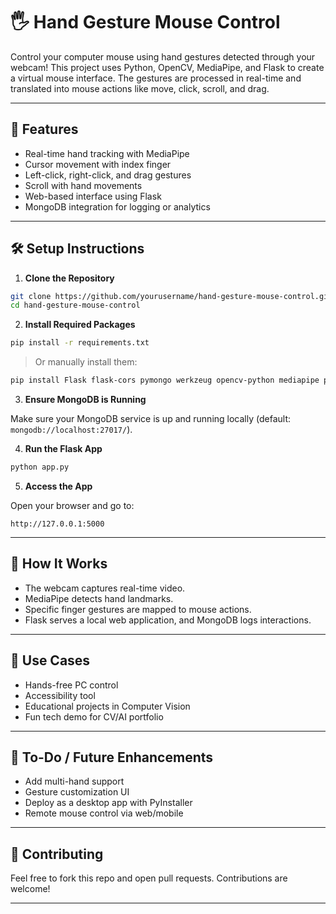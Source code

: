 # 🖐️ Hand Gesture Mouse Control

Control your computer mouse using hand gestures detected through your webcam! This project uses Python, OpenCV, MediaPipe, and Flask to create a virtual mouse interface. The gestures are processed in real-time and translated into mouse actions like move, click, scroll, and drag.

---

## 🚀 Features

* Real-time hand tracking with MediaPipe
* Cursor movement with index finger
* Left-click, right-click, and drag gestures
* Scroll with hand movements
* Web-based interface using Flask
* MongoDB integration for logging or analytics

---

## 🛠️ Setup Instructions

1. **Clone the Repository**

```bash
git clone https://github.com/yourusername/hand-gesture-mouse-control.git
cd hand-gesture-mouse-control
```

2. **Install Required Packages**

```bash
pip install -r requirements.txt
```

> Or manually install them:

```bash
pip install Flask flask-cors pymongo werkzeug opencv-python mediapipe pyautogui
```

3. **Ensure MongoDB is Running**

Make sure your MongoDB service is up and running locally (default: `mongodb://localhost:27017/`).

4. **Run the Flask App**

```bash
python app.py
```

5. **Access the App**

Open your browser and go to:

```
http://127.0.0.1:5000
```

---

## 🧠 How It Works

* The webcam captures real-time video.
* MediaPipe detects hand landmarks.
* Specific finger gestures are mapped to mouse actions.
* Flask serves a local web application, and MongoDB logs interactions.

---

## 🧪 Use Cases

* Hands-free PC control
* Accessibility tool
* Educational projects in Computer Vision
* Fun tech demo for CV/AI portfolio

---

## 📝 To-Do / Future Enhancements

* Add multi-hand support
* Gesture customization UI
* Deploy as a desktop app with PyInstaller
* Remote mouse control via web/mobile

---

## 🤝 Contributing

Feel free to fork this repo and open pull requests. Contributions are welcome!

---
